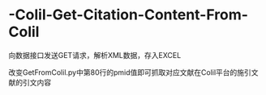 # -Colil-Get-Citation-Content-From-Colil
向数据接口发送GET请求，解析XML数据，存入EXCEL

改变GetFromColil.py中第80行的pmid值即可抓取对应文献在Colil平台的施引文献的引文内容
